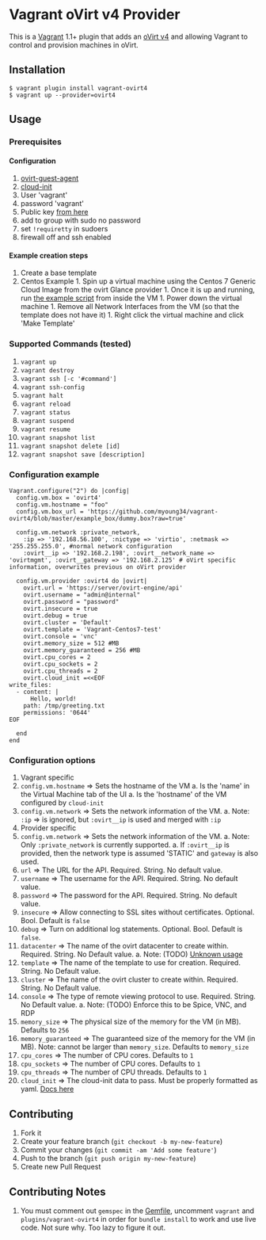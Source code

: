 # Vagrant oVirt v4 Provider

This is a [Vagrant](http://www.vagrantup.com) 1.1+ plugin that adds an
[oVirt v4](http://ovirt.org) and
allowing Vagrant to control and provision machines in oVirt.

## Installation

```
$ vagrant plugin install vagrant-ovirt4
$ vagrant up --provider=ovirt4
```

## Usage

### Prerequisites

#### Configuration

1. [ovirt-guest-agent](https://github.com/oVirt/ovirt-guest-agent)
1. [cloud-init](https://cloudinit.readthedocs.io/en/latest/)
1. User 'vagrant'
  1. password 'vagrant'
  1. Public key [from here](https://raw.githubusercontent.com/mitchellh/vagrant/master/keys/vagrant.pub)
  1. add to group with sudo no password
1. set `!requiretty` in sudoers
1. firewall off and ssh enabled

#### Example creation steps

1. Create a base template
  1. Centos Example
    1. Spin up a virtual machine using the Centos 7 Generic Cloud Image from the ovirt Glance provider
    1. Once it is up and running, run [the example script](tools/prepare_redhat_for_box.sh) from inside the VM
    1. Power down the virtual machine
    1. Remove all Network Interfaces from the VM (so that the template does not have it)
    1. Right click the virtual machine and click 'Make Template'

### Supported Commands (tested)

1. `vagrant up`
1. `vagrant destroy`
1. `vagrant ssh [-c '#command']`
1. `vagrant ssh-config`
1. `vagrant halt`
1. `vagrant reload`
1. `vagrant status`
1. `vagrant suspend`
1. `vagrant resume`
1. `vagrant snapshot list`
1. `vagrant snapshot delete [id]`
1. `vagrant snapshot save [description]`

### Configuration example

```
Vagrant.configure("2") do |config|
  config.vm.box = 'ovirt4'
  config.vm.hostname = "foo" 
  config.vm.box_url = 'https://github.com/myoung34/vagrant-ovirt4/blob/master/example_box/dummy.box?raw=true'

  config.vm.network :private_network,
    :ip => '192.168.56.100', :nictype => 'virtio', :netmask => '255.255.255.0', #normal network configuration
    :ovirt__ip => '192.168.2.198', :ovirt__network_name => 'ovirtmgmt', :ovirt__gateway => '192.168.2.125' # oVirt specific information, overwrites previous on oVirt provider

  config.vm.provider :ovirt4 do |ovirt|
    ovirt.url = 'https://server/ovirt-engine/api'
    ovirt.username = "admin@internal"
    ovirt.password = "password"
    ovirt.insecure = true
    ovirt.debug = true
    ovirt.cluster = 'Default'
    ovirt.template = 'Vagrant-Centos7-test'
    ovirt.console = 'vnc'
    ovirt.memory_size = 512 #MB
    ovirt.memory_guaranteed = 256 #MB
    ovirt.cpu_cores = 2
    ovirt.cpu_sockets = 2
    ovirt.cpu_threads = 2
    ovirt.cloud_init =<<EOF
write_files:
  - content: |
      Hello, world!
    path: /tmp/greeting.txt
    permissions: '0644'
EOF

  end
end
```

### Configuration options

1. Vagrant specific
  1. `config.vm.hostname` => Sets the hostname of the VM
    a. Is the 'name' in the Virtual Machine tab of the UI
    a. Is the 'hostname' of the VM configured by `cloud-init`
  1. `config.vm.network` => Sets the network information of the VM.
    a. Note: `:ip` => is ignored, but `:ovirt__ip` is used and merged with `:ip`
1. Provider specific
  1. `config.vm.network` => Sets the network information of the VM.
    a. Note: Only `:private_network` is currently supported.
    a. If `:ovirt__ip` is provided, then the network type is assumed 'STATIC' and `gateway` is also used.
  1. `url` =>  The URL for the API. Required. String. No default value.
  1. `username` => The username for the API. Required. String. No default value.
  1. `password` => The password for the API. Required. String. No default value.
  1. `insecure` => Allow connecting to SSL sites without certificates. Optional. Bool. Default is `false`
  1. `debug` => Turn on additional log statements. Optional. Bool. Default is `false`.
  1. `datacenter` => The name of the ovirt datacenter to create within. Required. String. No Default value.
    a. Note: (TODO) [Unknown usage](https://github.com/myoung34/vagrant-ovirt4/issues/26)
  1. `template` => The name of the template to use for creation. Required. String. No Default value.
  1. `cluster` => The name of the ovirt cluster to create within. Required. String. No Default value.
  1. `console` => The type of remote viewing protocol to use. Required. String. No Default value.
    a. Note: (TODO) Enforce this to be Spice, VNC, and RDP
  1. `memory_size` => The physical size of the memory for the VM (in MB). Defaults to `256`
  1. `memory_guaranteed` => The guaranteed size of the memory for the VM (in MB). Note: cannot be larger than `memory_size`. Defaults to `memory_size`
  1. `cpu_cores` => The number of CPU cores. Defaults to `1`
  1. `cpu_sockets` => The number of CPU cores. Defaults to `1`
  1. `cpu_threads` => The number of CPU threads. Defaults to `1`
  1. `cloud_init` => The cloud-init data to pass. Must be properly formatted as yaml. [Docs here](http://cloudinit.readthedocs.io/en/latest/topics/examples.html)


## Contributing

1. Fork it
2. Create your feature branch (`git checkout -b my-new-feature`)
3. Commit your changes (`git commit -am 'Add some feature'`)
4. Push to the branch (`git push origin my-new-feature`)
5. Create new Pull Request

## Contributing Notes

1. You must comment out `gemspec` in the [Gemfile](Gemfile), uncomment `vagrant` and `plugins/vagrant-ovirt4` in order for `bundle install` to work and use live code. Not sure why. Too lazy to figure it out.

